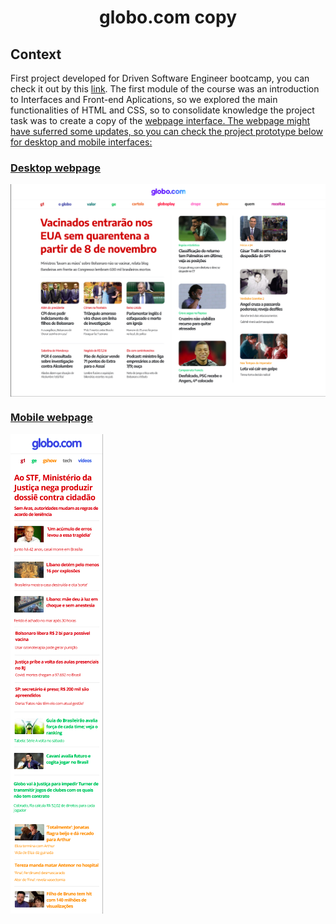 <h1 align="center">globo.com copy</h1>

<h2>Context</h2>

<p>First project developed for Driven Software Engineer bootcamp, you can check it out by this <a href="https://hf75e2.csb.app/">link</a>. The first module of the course was an introduction to Interfaces and Front-end Aplications, so we explored the main functionalities of HTML and CSS, so to consolidate knowledge the project task was to create a copy of the <a href="https://www.globo.com/" globo.com</a> webpage interface. The webpage might have suferred some updates, so you can check the project prototype below for desktop and mobile interfaces:
  
  <h3>Desktop webpage</h3>
  <img align="center" src="./assets/img/Prototype desktop.png" />
  
  <h3>Mobile webpage</h3>
  <img align="center" src="./assets/img/Prototype mobile.png" />
